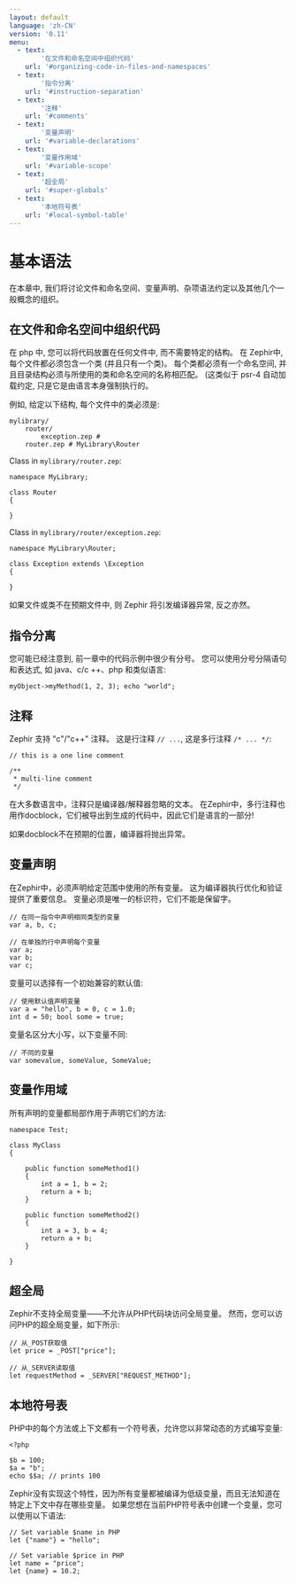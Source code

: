 ```yaml
---
layout: default
language: 'zh-CN'
version: '0.11'
menu:
  - text:
        '在文件和命名空间中组织代码'
    url: '#organizing-code-in-files-and-namespaces'
  - text:
        '指令分离'
    url: '#instruction-separation'
  - text:
        '注释'
    url: '#comments'
  - text:
        '变量声明'
    url: '#variable-declarations'
  - text:
        '变量作用域'
    url: '#variable-scope'
  - text:
        '超全局'
    url: '#super-globals'
  - text:
        '本地符号表'
    url: '#local-symbol-table'
---
```

# 基本语法

在本章中, 我们将讨论文件和命名空间、变量声明、杂项语法约定以及其他几个一般概念的组织。

<a name='organizing-code-in-files-and-namespaces'></a>

## 在文件和命名空间中组织代码

在 php 中, 您可以将代码放置在任何文件中, 而不需要特定的结构。 在 Zephir中, 每个文件都必须包含一个类 (并且只有一个类)。 每个类都必须有一个命名空间, 并且目录结构必须与所使用的类和命名空间的名称相匹配。 (这类似于 psr-4 自动加载约定, 只是它是由语言本身强制执行的。

例如, 给定以下结构, 每个文件中的类必须是:

    mylibrary/
        router/
            exception.zep # 
        router.zep # MyLibrary\Router
    

Class in `mylibrary/router.zep`:

    namespace MyLibrary;
    
    class Router
    {
    
    }
    

Class in `mylibrary/router/exception.zep`:

    namespace MyLibrary\Router;
    
    class Exception extends \Exception
    {
    
    }
    

如果文件或类不在预期文件中, 则 Zephir 将引发编译器异常, 反之亦然。

<a name='instruction-separation'></a>

## 指令分离

您可能已经注意到, 前一章中的代码示例中很少有分号。 您可以使用分号分隔语句和表达式, 如 java、c/c ++、php 和类似语言:

    myObject->myMethod(1, 2, 3); echo "world";
    

<a name='comments'></a>

## 注释

Zephir 支持 "c"/"c++" 注释。 这是行注释 `// ...`, 这是多行注释 `/* ... */`:

    // this is a one line comment
    
    /**
     * multi-line comment
     */
    

在大多数语言中，注释只是编译器/解释器忽略的文本。 在Zephir中，多行注释也用作docblock，它们被导出到生成的代码中，因此它们是语言的一部分!

如果docblock不在预期的位置，编译器将抛出异常。

<a name='variable-declarations'></a>

## 变量声明

在Zephir中，必须声明给定范围中使用的所有变量。 这为编译器执行优化和验证提供了重要信息。 变量必须是唯一的标识符，它们不能是保留字。

    // 在同一指令中声明相同类型的变量
    var a, b, c;
    
    // 在单独的行中声明每个变量
    var a;
    var b;
    var c;
    

变量可以选择有一个初始兼容的默认值:

    // 使用默认值声明变量
    var a = "hello", b = 0, c = 1.0;
    int d = 50; bool some = true;
    

变量名区分大小写，以下变量不同:

    // 不同的变量
    var somevalue, someValue, SomeValue;
    

<a name='variable-scope'></a>

## 变量作用域

所有声明的变量都局部作用于声明它们的方法:

    namespace Test;
    
    class MyClass
    {
    
        public function someMethod1()
        {
            int a = 1, b = 2;
            return a + b;
        }
    
        public function someMethod2()
        {
            int a = 3, b = 4;
            return a + b;
        }
    
    }
    

<a name='super-global'></a>

## 超全局

Zephir不支持全局变量——不允许从PHP代码块访问全局变量。 然而，您可以访问PHP的超全局变量，如下所示:

    // 从_POST获取值
    let price = _POST["price"];
    
    // 从_SERVER读取值
    let requestMethod = _SERVER["REQUEST_METHOD"];
    

<a name='local-symbol-table'></a>

## 本地符号表

PHP中的每个方法或上下文都有一个符号表，允许您以非常动态的方式编写变量:

    <?php
    
    $b = 100;
    $a = "b";
    echo $$a; // prints 100
    

Zephir没有实现这个特性，因为所有变量都被编译为低级变量，而且无法知道在特定上下文中存在哪些变量。 如果您想在当前PHP符号表中创建一个变量，您可以使用以下语法:

    // Set variable $name in PHP
    let {"name"} = "hello";
    
    // Set variable $price in PHP
    let name = "price";
    let {name} = 10.2;